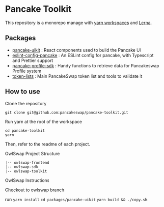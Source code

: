 # Pancake Toolkit

This repository is a monorepo manage with [yarn workspaces](https://classic.yarnpkg.com/en/docs/workspaces/) and [Lerna](https://lerna.js.org/). 

## Packages

- [pancake-uikit](https://github.com/pancakeswap/pancake-toolkit/tree/master/packages/pancake-uikit) : React components used to build the Pancake UI
- [eslint-config-pancake](https://github.com/pancakeswap/pancake-toolkit/tree/master/packages/eslint-config-pancake) : An ESLint config for pancake, with Typescript and Prettier support
- [pancake-profile-sdk](https://github.com/pancakeswap/pancake-toolkit/tree/master/packages/pancake-profile-sdk) : Handy functions to retrieve data for Pancakeswap Profile system
- [token-lists](https://github.com/pancakeswap/pancake-toolkit/tree/master/packages/token-lists) : Main PancakeSwap token list and tools to validate it

## How to use

Clone the repository 

```
git clone git@github.com:pancakeswap/pancake-toolkit.git
```

Run yarn at the root of the workspace

```
cd pancake-toolkit
yarn
```

Then, refer to the readme of each project.


OwlSwap Project Structure

```
|-- owlswap-frontend
|-- owlswap-sdk
|-- owlswap-toolkit
```
OwlSwap Instructions

Checkout to owlswap branch

run `yarn install`
`cd packages/pancake-uikit`
`yarn build && ./copy.sh`
